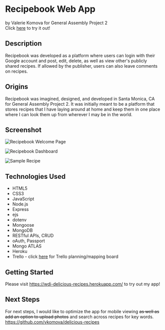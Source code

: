 # Recipebook Web App
by Valerie Komova for General Assembly Project 2  
Click [here](https://wdi-delicious-recipes.herokuapp.com/) to try it out!




## Description
Recipebook was developed as a platform where users can login with their Google account and post, edit, delete, as well as view other's publicly shared recipes. If allowed by the publisher, users can also leave comments on recipes.


## Origins
Recipebook was imagined, designed, and developed in Santa Monica, CA for General Assembly Project 2. It was initially meant to be a platform that stores recipes that I have laying around at home and keep them in one place where I can look them up from wherever I may be in the world.


## Screenshot
![Recipebook Welcome Page](https://i.imgur.com/1qXdBdP.png "Recipebook Welcome Page")  

![Recipebook Dashboard](https://i.imgur.com/GUmArac.png "Dashboard")  

![Sample Recipe](https://i.imgur.com/xptnJgD.png "Sample Recipe")  


## Technologies Used
* HTML5
* CSS3
* JavaScript
* Node.js
* Express
* ejs
* dotenv
* Mongoose
* MongoDB
* RESTful APIs, CRUD
* oAuth, Passport
* Mongo ATLAS
* Heroku
* Trello - click [here](https://trello.com/b/F2itMzfQ) for Trello planning/mapping board


## Getting Started
Please visit https://wdi-delicious-recipes.herokuapp.com/ to try out my app!  


## Next Steps
For next steps, I would like to optimize the app for mobile viewing ~~as well as add an option to upload photos~~ and search across recipes for key words.  
https://github.com/vkomova/delicious-recipes


